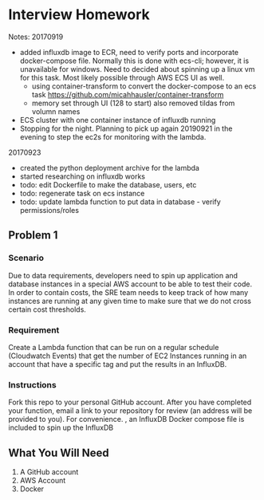 # Interview Homework

Notes:
20170919 
* added influxdb image to ECR, need to verify ports and incorporate docker-compose file.  Normally this is done with ecs-cli; however, it is unavailable for windows.  Need to decided about spinning up a linux vm for this task.  Most likely possible through AWS ECS UI as well.
	* using container-transform to convert the docker-compose to an ecs task https://github.com/micahhausler/container-transform
	* memory set through UI (128 to start) also removed tildas from volumn names
* ECS cluster with one container instance of influxdb running
* Stopping for the night.  Planning to pick up again 20190921 in the evening to step the ec2s for monitoring with the lambda.

20170923
* created the python deployment archive for the lambda
* started researching on influxdb works
* todo: edit Dockerfile to make the database, users, etc
* todo: regenerate task on ecs instance
* todo: update lambda function to put data in database - verify permissions/roles

## Problem 1

### Scenario
Due to data requirements, developers need to spin up application and database instances in a special AWS account to be able to test their code.  In order to contain costs, the SRE team needs to keep track of how many instances are running at any given time to make sure that we do not cross certain cost thresholds.

### Requirement
Create a Lambda function that can be run on a regular schedule (Cloudwatch Events) that get the number of EC2 Instances running in an account that have a specific tag and put the results in an InfluxDB.

### Instructions
Fork this repo to your personal GitHub account.  After you have completed your function, email a link to your repository for review (an address will be provided to you).  For convenience. , an InfluxDB Docker compose file is included to spin up the InfluxDB

## What You Will Need
1.  A GitHub account
2.  AWS Account
3.  Docker

